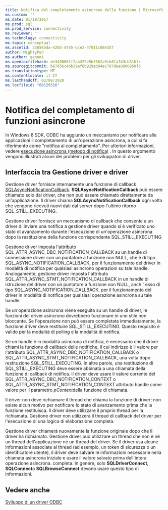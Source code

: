 ```yaml
---
title: Notifica del completamento asincrono della funzione | Microsoft Docs
ms.custom: ''
ms.date: 01/19/2017
ms.prod: sql
ms.prod_service: connectivity
ms.reviewer: ''
ms.technology: connectivity
ms.topic: conceptual
ms.assetid: 336565da-4203-4745-bce2-4f011c08e357
author: MightyPen
ms.author: genemi
ms.openlocfilehash: de3496661f2ab329e5bf662a9cb8fa749cb81bfc
ms.sourcegitcommit: b87d36c46b39af8b929ad94ec707dee8800950f5
ms.translationtype: MT
ms.contentlocale: it-IT
ms.lasthandoff: 02/08/2020
ms.locfileid: "68129316"
---
```

# <a name="notification-of-asynchronous-function-completion"></a>Notifica del completamento di funzioni asincrone
In Windows 8 SDK, ODBC ha aggiunto un meccanismo per notificare alle applicazioni il completamento di un'operazione asincrona, a cui si fa riferimento come "notifica al completamento". Per ulteriori informazioni, vedere [esecuzione asincrona (metodo di notifica)](../../../odbc/reference/develop-app/asynchronous-execution-notification-method.md) . In questo argomento vengono illustrati alcuni dei problemi per gli sviluppatori di driver.  
  
## <a name="the-interface-between-the-driver-manager-and-driver"></a>Interfaccia tra Gestione driver e driver  
 Gestione driver fornisce internamente una funzione di callback [SQLAsyncNotificationCallback](../../../odbc/reference/develop-driver/sqlasyncnotificationcallback-function.md). **SQLAsyncNotificationCallback** può essere chiamato solo dal driver, che non può essere chiamato direttamente da un'applicazione. Il driver chiama **SQLAsyncNotificationCallback** ogni volta che vengono ricevuti nuovi dati dal server dopo l'ultimo ritorno SQL_STILL_EXECUTING.  
  
 Gestione driver fornisce un meccanismo di callback che consente a un driver di inviare una notifica a gestione driver quando si è verificato uno stato di avanzamento durante l'esecuzione di un'operazione asincrona dopo la restituzione della funzione corrispondente SQL_STILL_EXECUTING  
  
 Gestione driver imposta l'attributo SQL_ATTR_ASYNC_DBC_NOTIFICATION_CALLBACK su un handle di connessione driver con un puntatore a funzione non NULL, che è di tipo SQL_ASYNC_NOTIFICATION_CALLBACK, per il funzionamento del driver in modalità di notifica per qualsiasi asincrono operazioni su tale handle. Analogamente, gestione driver imposta l'attributo SQL_ATTR_ASYNC_STMT_NOTIFICATION_CALLBACK in un handle di istruzione del driver con un puntatore a funzione non NULL, anch ' esso di tipo SQL_ASYNC_NOTIFICATION_CALLBACK, per il funzionamento del driver in modalità di notifica per qualsiasi operazione asincrona su tale handle.  
  
 Se un'operazione asincrona viene eseguita su un handle di driver, le funzioni del driver asincrono dovrebbero funzionare in uno stile non bloccante. Se l'operazione non può essere completata immediatamente, la funzione driver deve restituire SQL_STILL_EXECUTING. Questo requisito è valido per la modalità di polling e la modalità di notifica.  
  
 Se un handle è in modalità asincrona di notifica, è necessario che il driver chiami la funzione di callback delle notifiche, il cui indirizzo è il valore per l'attributo SQL_ATTR_ASYNC_DBC_NOTIFICATION_CALLBACK o SQL_ATTR_ASYNC_STMT_NOTIFICATION_CALLBACK, una volta dopo restituzione SQL_STILL_EXECUTING. In altre parole, una restituzione di SQL_STILL_EXECUTING deve essere abbinata a una chiamata della funzione di callback di notifica. Il driver deve usare il valore corrente del SQL_ATTR_ASYNC_DBC_NOTIFICATION_CONTEXT o SQL_ATTR_ASYNC_STMT_NOTIFICATION_CONTEXT attributo handle come valore per il parametro *pContext*della funzione di chiamata.  
  
 Il driver non deve richiamare il thread che chiama la funzione di driver; non esiste alcun motivo per notificare lo stato di avanzamento prima che la funzione restituisca. Il driver deve utilizzare il proprio thread per la richiamata. Gestione driver non utilizzerà il thread di callback del driver per l'esecuzione di una logica di elaborazione completa.  
  
 Gestione driver chiamerà nuovamente la funzione originale dopo che il driver ha richiamato. Gestione driver può utilizzare un thread che non è né un thread dell'applicazione né un thread del driver. Se il driver usa alcune informazioni associate al thread (ad esempio, un token di sicurezza o un identificatore utente), il driver deve salvare le informazioni necessarie nella chiamata asincrona iniziale e usare il valore salvato prima dell'intera operazione asincrona. completa. In genere, solo **SQLDriverConnect**, **SQLConnect**o **SQLBrowseConnect** devono usare questo tipo di informazioni.  
  
## <a name="see-also"></a>Vedere anche  
 [Sviluppo di un driver ODBC](../../../odbc/reference/develop-driver/developing-an-odbc-driver.md)
